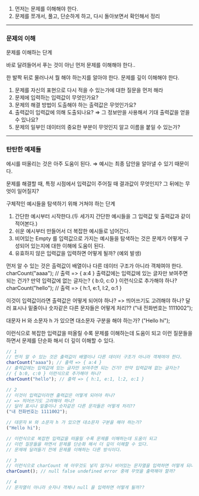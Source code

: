 1. 먼저는 문제를 이해해야 한다.
2. 문제를 쪼개서, 풀고, 단순하게 하고, 다시 돌아보면서 확인해서 정리

---

### 문제의 이해

문제를 이해하는 단계

바로 달려들어서 푸는 것이 아닌 먼저 문제를 이해해야 한다..

한 발짝 뒤로 물러나서 뭘 해야 하는지를 알아야 한다. 문제를 깊이 이해해야 한다.

1. 문제를 자신의 표현으로 다시 적을 수 있는가에 대한 질문을 먼저 해라
2. 문제에 입력하는 입력값이 무엇인가요?
3. 문제의 해결 방법이 도출해야 하는 출력값은 무엇인가요?
4. 출력값이 입력값에 의해 도출되나요? ⇒ 그 정보만을 사용해서 기대 출력값을 얻을 수 있나요?
5. 문제의 일부인 데이터의 중요한 부분이 무엇인지 알고 이름을 붙일 수 있는가?

---

### 탄탄한 예제들

에시를 떠올리는 것은 아주 도움이 된다.
⇒ 예시는 최종 답안을 알아낼 수 있기 때문이다.

문제를 해결할 때, 특정 시점에서 입력값이 주어질 때 결과값이 무엇인지? 그 뒤에는 무엇이 일어질지?

구체적인 예시들을 탐색하기 위해 거쳐야 하는 단계

1. 간단한 예시부터 시작한다.(두 세가지 간단한 예시들을 그 입력값 및 출력값과 같이 적어본다.)
2. 쉬운 예시부터 만들어서 더 복잡한 예시들로 넘어간다.
3. 비어있는 Empty 를 입력값으로 가지는 예시들을 탐색하는 것은 문제가 어떻게 구성되어 있는지에 대한 이해에 도움이 된다.
4. 유효하지 않은 입력값을 입력하면 어떻게 될까? (예외 발생)

먼저 알 수 있는 것은 출력값이 배열이나 다른 데이터 구조가 아니라 객체여야 한다.
charCount("aaaa"); // 출력 => { a:4 }
출력값에는 입력값에 있는 글자만 보여주면 되는 건가? 만약 입력값에 없는 글자는?
{ b:0, c:0 } 이런식으로 추가해야 하나?
charCount("hello"); // 출력 => { h:1, e:1, l:2, o:1 }

이것이 입력값이라면 출력값은 어떻게 되어야 하나? => 띄어쓰기도 고려해야 하나?
달러 표시나 밑줄이나 숫자같은 다른 문자들은 어떻게 처리??
("내 전화번호는 1111002");

대문자 H 와 소문자 h 가 있으면 대소문자 구분을 해야 하는가?
("Hello hi");

이런식으로 복잡한 입력값을 떠올릴 수록 문제를 이해하는데 도움이 되고 이런 질문들을 하면서 문제를 단순화 해서 더 깊이 이해할 수 있다.

```jsx
// 1
// 먼저 알 수 있는 것은 출력값이 배열이나 다른 데이터 구조가 아니라 객체여야 한다.
charCount("aaaa"); // 출력 => { a:4 }
// 출력값에는 입력값에 있는 글자만 보여주면 되는 건가? 만약 입력값에 없는 글자는?
// { b:0, c:0 } 이런식으로 추가해야 하나?
charCount("hello"); // 출력 => { h:1, e:1, l:2, o:1 }

// 2
// 이것이 입력값이라면 출력값은 어떻게 되어야 하나?
// => 띄어쓰기도 고려해야 하나?
// 달러 표시나 밑줄이나 숫자같은 다른 문자들은 어떻게 처리??
("내 전화번호는 1111002");

// 대문자 H 와 소문자 h 가 있으면 대소문자 구분을 해야 하는가?
("Hello hi");

// 이런식으로 복잡한 입력값을 떠올릴 수록 문제를 이해하는데 도움이 되고
// 이런 질문들을 하면서 문제를 단순화 해서 더 깊이 이해할 수 있다.
// 문제에 달려들기 전에 문제를 이해하는 다른 방식이다.

// 3
// 이런식으로 charCount 에 아무것도 넣지 않거나 비어있는 문자열을 입력하면 어떻게 되나?
charCount(); // null false undefined error 중에 무엇을 출력해야 할까?

// 4
// 문자열이 아니라 숫자나 객체나 null 을 입력하면 어떻게 될까??
```
